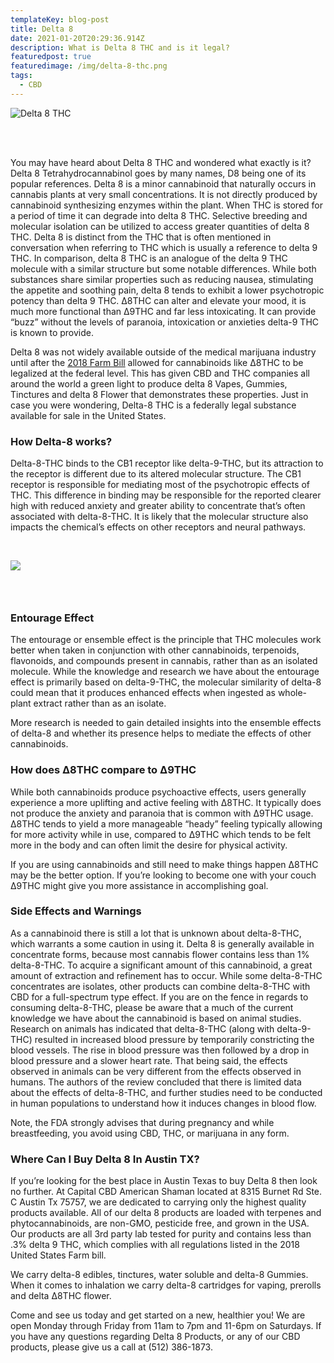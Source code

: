 ```yaml
---
templateKey: blog-post
title: Delta 8
date: 2021-01-20T20:29:36.914Z
description: What is Delta 8 THC and is it legal?
featuredpost: true
featuredimage: /img/delta-8-thc.png
tags:
  - CBD
---
```

![Delta 8 THC](/img/delta-8-thc.png "Delta 8 THC in Austin Tx")

<br><br>

You may have heard about Delta 8 THC and wondered what exactly is it?  Delta 8 Tetrahydrocannabinol goes by many names, D8 being one of its popular references. Delta 8 is a minor cannabinoid that naturally occurs in cannabis plants at very small concentrations. It is not directly produced by cannabinoid synthesizing enzymes within the plant.  When THC is stored for a period of time it can degrade into delta 8 THC.  Selective breeding and molecular isolation can be utilized to access greater quantities of delta 8 THC.  Delta 8 is distinct from the THC that is often mentioned in conversation when referring to THC which is usually a reference to delta 9 THC.  In comparison, delta 8 THC is an analogue of the delta 9 THC molecule with a similar structure but some notable differences. While both substances share similar properties such as reducing nausea, stimulating the appetite and soothing pain, delta 8 tends to exhibit a lower psychotropic potency than delta 9 THC. Δ8THC can alter and elevate your mood, it is much more functional than Δ9THC and far less intoxicating. It can provide “buzz” without the levels of paranoia, intoxication or anxieties delta-9 THC is known to provide.

Delta 8 was not widely available outside of the medical marijuana industry until after the [2018 Farm Bill](https://www.congress.gov/bill/115th-congress/house-bill/2) allowed for cannabinoids like Δ8THC to be legalized at the federal level.  This has given CBD and THC companies all around the world a green light to produce delta 8 Vapes, Gummies, Tinctures and delta 8 Flower that demonstrates these properties.  Just in case you were wondering, Delta-8 THC is a federally legal substance available for sale in the United States.

### How Delta-8 works?

 Delta-8-THC binds to the CB1 receptor like delta-9-THC, but its attraction to the receptor is different due to its altered molecular structure. The CB1 receptor is responsible for mediating most of the psychotropic effects of THC. This difference in binding may be responsible for the reported clearer high with reduced anxiety and greater ability to concentrate that’s often associated with delta-8-THC. It is likely that the molecular structure also impacts the chemical’s effects on other receptors and neural pathways.

<br>

![](/img/delta8-and-d9-thc.jpg)

### <br>

### Entourage Effect

 The entourage or ensemble effect is the principle that THC molecules work better when taken in conjunction with other cannabinoids, terpenoids, flavonoids, and compounds present in cannabis, rather than as an isolated molecule. While the knowledge and research we have about the entourage effect is primarily based on delta-9-THC, the molecular similarity of delta-8 could mean that it produces enhanced effects when ingested as whole-plant extract rather than as an isolate.

More research is needed to gain detailed insights into the ensemble effects of delta-8 and whether its presence helps to mediate the effects of other cannabinoids.

### How does Δ8THC compare to Δ9THC

While both cannabinoids produce psychoactive effects, users generally experience a more uplifting and active feeling with Δ8THC.  It typically does not produce the anxiety and paranoia that is common with Δ9THC usage. Δ8THC tends to yield a more manageable “heady” feeling typically allowing for more activity while in use, compared to Δ9THC which tends to be felt more in the body and can often limit the desire for physical activity.

If you are using cannabinoids and still need to make things happen Δ8THC may be the better option. If you’re looking to become one with your couch Δ9THC might give you more assistance in accomplishing goal.

### Side Effects and Warnings

 As a cannabinoid there is still a lot that is unknown about delta-8-THC, which warrants a some caution in using it. Delta 8 is generally available in concentrate forms, because most cannabis flower contains less than 1% delta-8-THC. To acquire a significant amount of this cannabinoid, a great amount of extraction and refinement has to occur.  While some delta-8-THC concentrates are isolates, other products can combine delta-8-THC with CBD for a full-spectrum type effect.  If you are on the fence in regards to consuming delta-8-THC, please be aware that a much of the current knowledge we have about the cannabinoid is based on animal studies. Research on animals has indicated that delta-8-THC (along with delta-9-THC) resulted in increased blood pressure by temporarily constricting the blood vessels. The rise in blood pressure was then followed by a drop in blood pressure and a slower heart rate. That being said, the effects observed in animals can be very different from the effects observed in humans.  The authors of the review concluded that there is limited data about the effects of delta-8-THC, and further studies need to be conducted in human populations to understand how it induces changes in blood flow.

Note, the FDA strongly advises that during pregnancy and while breastfeeding, you avoid using CBD, THC, or marijuana in any form.

### Where Can I Buy Delta 8 In Austin TX?

If you’re looking for the best place in Austin Texas to buy Delta 8 then look no further. At Capital CBD American Shaman located at 8315 Burnet Rd Ste. C Austin Tx 75757, we are dedicated to carrying only the highest quality products available.  All of our delta 8 products are loaded with terpenes and phytocannabinoids, are non-GMO, pesticide free, and grown in the USA.  Our products are all 3rd party lab tested for purity and contains less than .3% delta 9 THC, which complies with all regulations listed in the 2018 United States Farm bill.  

We carry delta-8 edibles, tinctures, water soluble and delta-8 Gummies.  When it comes to inhalation we carry delta-8 cartridges for vaping, prerolls and delta Δ8THC flower.

Come and see us today and get started on a new, healthier you!  We are open Monday through Friday from 11am to 7pm and 11-6pm on Saturdays. If you have any questions regarding Delta 8 Products, or any of our CBD products, please give us a call at (512) 386-1873.